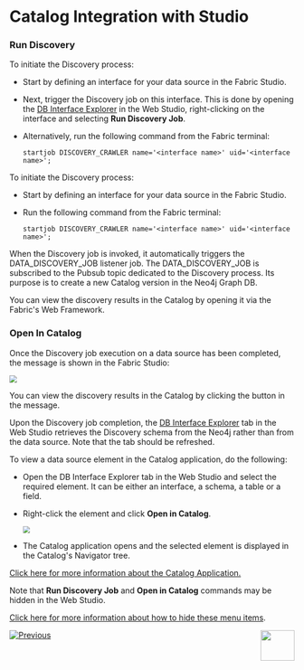 # Catalog Integration with Studio

### Run Discovery

<web>

To initiate the Discovery process:

* Start by defining an interface for your data source in the Fabric Studio. 

* Next, trigger the Discovery job on this interface. This is done by opening the [DB Interface Explorer](/articles/04_fabric_studio/25_web_data_explorer.md) in the Web Studio, right-clicking on the interface and selecting **Run Discovery Job**.

* Alternatively, run the following command from the Fabric terminal:

  ~~~
  startjob DISCOVERY_CRAWLER name='<interface name>' uid='<interface name>';
  ~~~

</web>

<studio>

To initiate the Discovery process:

* Start by defining an interface for your data source in the Fabric Studio. 

* Run the following command from the Fabric terminal:

  ~~~
  startjob DISCOVERY_CRAWLER name='<interface name>' uid='<interface name>';
  ~~~

</studio>

When the Discovery job is invoked, it automatically triggers the DATA_DISCOVERY_JOB listener job. The DATA_DISCOVERY_JOB is subscribed to the Pubsub topic dedicated to the Discovery process. Its purpose is to create a new Catalog version in the Neo4j Graph DB.

<studio>

You can view the discovery results in the Catalog by opening it via the Fabric's Web Framework.

</studio>

<web>

### Open In Catalog

Once the Discovery job execution on a data source has been completed, the message is shown in the Fabric Studio:

<img src="images/job_finished_message.png" style="zoom:80%;" />

You can view the discovery results in the Catalog by clicking the button in the message.

Upon the Discovery job completion, the [DB Interface Explorer](/articles/04_fabric_studio/25_web_data_explorer.md) tab in the Web Studio retrieves the Discovery schema from the Neo4j rather than from the data source. Note that the tab should be refreshed.

To view a data source element in the Catalog application, do the following:

* Open the DB Interface Explorer tab in the Web Studio and select the required element. It can be either an interface, a schema, a table or a field.

* Right-click the element and click **Open in Catalog**. 

  <img src="images/show_catalog_commands.png" style="zoom:75%;" />

* The Catalog application opens and the selected element is displayed in the Catalog's Navigator tree.

[Click here for more information about the Catalog Application.](05_catalog_app.md)



Note that **Run Discovery Job** and **Open in Catalog** commands may be hidden in the Web Studio. 

[Click here for more information about how to hide these menu items](21_advanced_settings.md#web-studio).

</web>





[![Previous](/articles/images/Previous.png)](04_plugin_framework.md)[<img align="right" width="60" height="54" src="/articles/images/Next.png">](05_catalog_app.md) 

